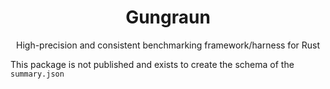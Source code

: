 <!-- spellchecker: ignore nofile nocapture -->

<h1 align="center">Gungraun</h1>

<div align="center">High-precision and consistent benchmarking framework/harness for Rust</div>

This package is not published and exists to create the schema of the `summary.json`

